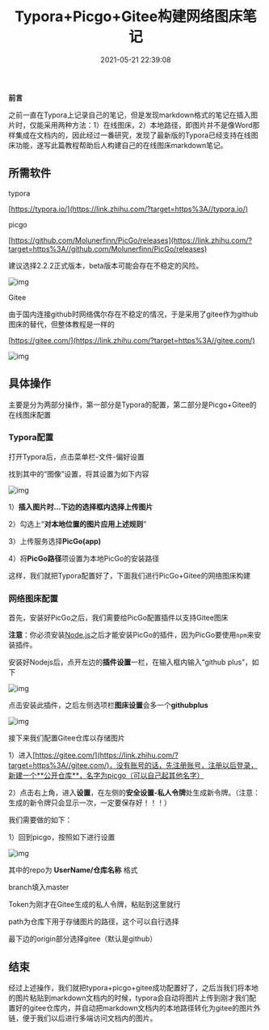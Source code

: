 ﻿---
title: Typora+Picgo+Gitee构建网络图床笔记
date: 2021-05-21 22:39:08
category: Markdown
tags: Markdown
comment: 'valine'
---


**前言**

之前一直在Typora上记录自己的笔记，但是发现markdown格式的笔记在插入图片时，仅能采用两种方法：1）在线图床，2）本地路径，即图片并不是像Word那样集成在文档内的，因此经过一番研究，发现了最新版的Typora已经支持在线图床功能，遂写此篇教程帮助后人构建自己的在线图床markdown笔记。

## **所需软件**

typora

[https://typora.io/](https://link.zhihu.com/?target=https%3A//typora.io/)



picgo

[https://github.com/Molunerfinn/PicGo/releases](https://link.zhihu.com/?target=https%3A//github.com/Molunerfinn/PicGo/releases)

建议选择2.2.2正式版本，beta版本可能会存在不稳定的风险。

![img](https://pic3.zhimg.com/80/v2-be88c425ba401a71e9c91dca74f0d262_720w.jpg)



Gitee

由于国内连接github时网络偶尔存在不稳定的情况，于是采用了gitee作为github图床的替代，但整体教程是一样的

[https://gitee.com/](https://link.zhihu.com/?target=https%3A//gitee.com/)

![img](https://pic3.zhimg.com/80/v2-daba73811b87533f8f032169d3d11d9a_720w.png)

## **具体操作**

主要是分为两部分操作，第一部分是Typora的配置，第二部分是Picgo+Gitee的在线图床配置

### **Typora配置**

打开Typora后，点击菜单栏-文件-偏好设置

找到其中的“图像”设置，将其设置为如下内容

![img](https://pic3.zhimg.com/80/v2-f374bec8d90d87c2f7683c1133064166_720w.jpg)

1）**插入图片时...**下边的选择框内选择**上传图片**

2）勾选上“**对本地位置的图片应用上述规则**”

3）上传服务选择**PicGo(app)**

4）将**PicGo路径**项设置为本地PicGo的安装路径

这样，我们就把Typora配置好了，下面我们进行PicGo+Gitee的网络图床构建

### **网络图床配置**

首先，安装好PicGo之后，我们需要给PicGo配置插件以支持Gitee图床

**注意**：你必须安装[Node.js](https://link.zhihu.com/?target=https%3A//nodejs.org/en/)之后才能安装PicGo的插件，因为PicGo要使用`npm`来安装插件。

安装好Nodejs后，点开左边的**插件设置**一栏，在输入框内输入“github plus”，如下

![img](https://pic1.zhimg.com/80/v2-270b499aeadae15d014215b32b1204c8_720w.jpg)

点击安装此插件，之后左侧选项栏**图床设置**会多一个**githubplus**

![img](https://pic1.zhimg.com/80/v2-1fd1e0c2ef8c48f1d85a5a04b8566714_720w.png)



接下来我们配置Gitee仓库以存储图片

1）进入[https://gitee.com/](https://link.zhihu.com/?target=https%3A//gitee.com/)，没有账号的话，先注册账号，注册以后登录，新建一个**公开仓库**，名字为picgo（可以自己起其他名字）

2）点击右上角，进入**设置**，在左侧的**安全设置-私人令牌**处生成新令牌。（注意：生成的新令牌只会显示一次，一定要保存好！！！）

我们需要做的如下：

1）回到picgo，按照如下进行设置

![img](https://pic3.zhimg.com/80/v2-dceba8a3986c7df4dbc3f8cb1e8ca60e_720w.jpg)

其中的repo为 **UserName/仓库名称** 格式

branch填入master

Token为刚才在Gitee生成的私人令牌，粘贴到这里就行

path为仓库下用于存储图片的路径，这个可以自行选择

最下边的origin部分选择gitee（默认是github）

## **结束**

经过上述操作，我们就把typora+picgo+gitee成功配置好了，之后当我们将本地的图片粘贴到markdown文档内的时候，typora会自动将图片上传到刚才我们配置好的gitee仓库内，并自动把markdown文档内的本地路径转化为gitee的图片外链，便于我们以后进行多端访问文档内的图片。
